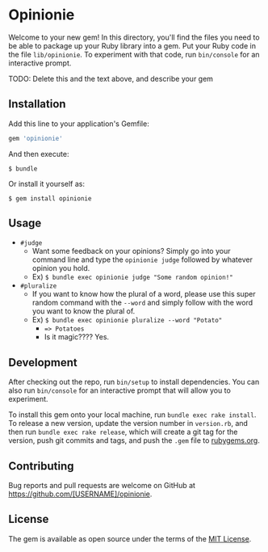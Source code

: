 # Opinionie

Welcome to your new gem! In this directory, you'll find the files you need to be able to package up your Ruby library into a gem. Put your Ruby code in the file `lib/opinionie`. To experiment with that code, run `bin/console` for an interactive prompt.

TODO: Delete this and the text above, and describe your gem

## Installation

Add this line to your application's Gemfile:

```ruby
gem 'opinionie'
```

And then execute:

    $ bundle

Or install it yourself as:

    $ gem install opinionie

## Usage

- `#judge`
  - Want some feedback on your opinions? Simply go into your command line and type the `opinionie judge` followed by whatever opinion you hold.
  - Ex) `$ bundle exec opinionie judge "Some random opinion!"`
- `#pluralize`
  - If you want to know how the plural of a word, please use this super random command with the `--word` and simply follow with the word you want to know the plural of.
  - Ex) `$ bundle exec opinionie pluralize --word "Potato"`
    - `=> Potatoes`
    - Is it magic???? Yes.

## Development

After checking out the repo, run `bin/setup` to install dependencies. You can also run `bin/console` for an interactive prompt that will allow you to experiment.

To install this gem onto your local machine, run `bundle exec rake install`. To release a new version, update the version number in `version.rb`, and then run `bundle exec rake release`, which will create a git tag for the version, push git commits and tags, and push the `.gem` file to [rubygems.org](https://rubygems.org).

## Contributing

Bug reports and pull requests are welcome on GitHub at https://github.com/[USERNAME]/opinionie.


## License

The gem is available as open source under the terms of the [MIT License](http://opensource.org/licenses/MIT).

